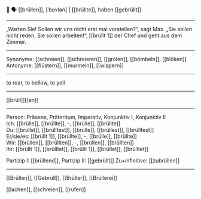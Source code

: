 🌋 🗣️ [[brüllen]], [ˈbʁʏlən] | [[brüllte]], haben [[gebrüllt]]

---
„Warten Sie! Sollen wir uns nicht erst mal vorstellen?“, sagt Max. „Sie sollen nicht reden, Sie sollen arbeiten!“, [[brüllt 1]] der Chef und geht aus dem Zimmer. 

---
Synonyme: [[schreien]], [[schreieren]], [[grölen]], [[bömbeln]], [[blöken]]
Antonyme: [[flüstern]], [[murmeln]], [[wispern]]

---
to roar, to bellow, to yell

---
[[brüll]][[en]]
   

---

Person: Präsens, Präteritum, Imperativ, Konjunktiv I, Konjunktiv II  
Ich: [[brülle]], [[brüllte]], -, [[brülle]], [[brüllte]]  
Du: [[brüllst]], [[brülltest]], [[brülle]], [[brüllest]], [[brülltest]]  
Er/sie/es: [[brüllt 1]], [[brüllte]], -, [[brülle]], [[brüllte]]  
Wir: [[brüllen]], [[brüllten]], -, [[brüllen]], [[brüllten]]  
Ihr: [[brüllt 1]], [[brülltet]], [[brüllt 1]], [[brüllet]], [[brülltet]]  

Partizip I: [[brüllend]], 
Partizip II: [[gebrüllt]]
Zu+infinitive: [[zubrüllen]]

---
[[Brüllen]], [[Gebrüll]], [[Brüller]], [[Brüllerei]]


[[lachen]], [[schreien]], [[rufen]]
